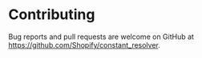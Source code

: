 # Contributing

Bug reports and pull requests are welcome on GitHub at https://github.com/Shopify/constant_resolver.

